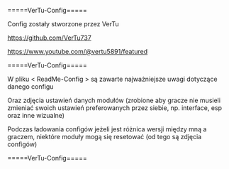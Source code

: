 =====VerTu-Config=====

Config zostały stworzone przez VerTu

https://github.com/VerTu737

https://www.youtube.com/@vertu5891/featured

=====VerTu-Config=====

W pliku < ReadMe-Config > są zawarte najważniejsze uwagi dotyczące danego configu

Oraz zdjęcia ustawień danych modułów (zrobione aby gracze nie musieli zmieniać swoich ustawień preferowanych przez siebie, np. interface, esp oraz inne wizualne)

Podczas ładowania configów jeżeli jest różnica wersji między mną a graczem, niektóre moduły mogą się resetować (od tego są zdjęcia configów)

=====VerTu-Config=====
